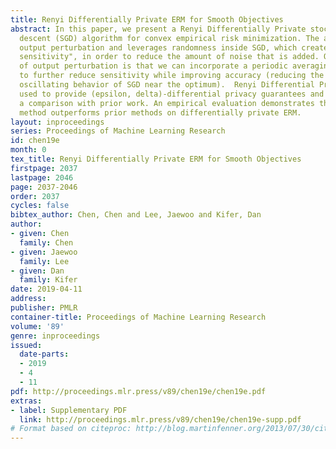 ```yaml
---
title: Renyi Differentially Private ERM for Smooth Objectives
abstract: In this paper, we present a Renyi Differentially Private stochastic gradient
  descent (SGD) algorithm for convex empirical risk minimization. The algorithm uses
  output perturbation and leverages randomness inside SGD, which creates a "randomized
  sensitivity", in order to reduce the amount of noise that is added. One of the benefits
  of output perturbation is that we can incorporate a periodic averaging step that  serves
  to further reduce sensitivity while improving accuracy (reducing the well-known
  oscillating behavior of SGD near the optimum).  Renyi Differential Privacy can be
  used to provide (epsilon, delta)-differential privacy guarantees and hence provide
  a comparison with prior work. An empirical evaluation demonstrates that the proposed
  method outperforms prior methods on differentially private ERM.
layout: inproceedings
series: Proceedings of Machine Learning Research
id: chen19e
month: 0
tex_title: Renyi Differentially Private ERM for Smooth Objectives
firstpage: 2037
lastpage: 2046
page: 2037-2046
order: 2037
cycles: false
bibtex_author: Chen, Chen and Lee, Jaewoo and Kifer, Dan
author:
- given: Chen
  family: Chen
- given: Jaewoo
  family: Lee
- given: Dan
  family: Kifer
date: 2019-04-11
address: 
publisher: PMLR
container-title: Proceedings of Machine Learning Research
volume: '89'
genre: inproceedings
issued:
  date-parts:
  - 2019
  - 4
  - 11
pdf: http://proceedings.mlr.press/v89/chen19e/chen19e.pdf
extras:
- label: Supplementary PDF
  link: http://proceedings.mlr.press/v89/chen19e/chen19e-supp.pdf
# Format based on citeproc: http://blog.martinfenner.org/2013/07/30/citeproc-yaml-for-bibliographies/
---
```


